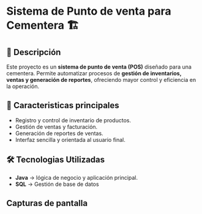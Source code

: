 # Sistema de Punto de venta para Cementera 🏗️

## 📌 Descripción
Este proyecto es un **sistema de punto de venta (POS)** diseñado para una cementera.
Permite automatizar procesos de **gestión de inventarios, ventas y generación de reportes**, ofreciendo mayor control y eficiencia en la operación.

## 🚀 Caracteristicas principales
- Registro y control de inventario de productos.
- Gestión de ventas y facturación.
- Generación de reportes de ventas.
- Interfaz sencilla y orientada al usuario final.

## 🛠️ Tecnologias Utilizadas
- **Java** -> lógica de negocio y aplicación principal.
- **SQL** -> Gestión de base de datos

## Capturas de pantalla
